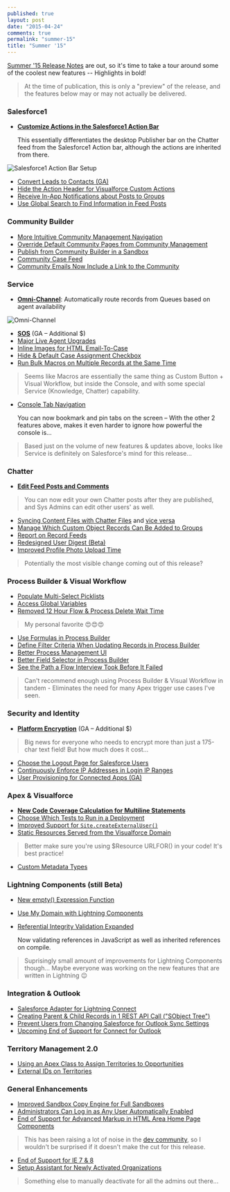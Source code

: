 ```yaml
---
published: true
layout: post
date: "2015-04-24"
comments: true
permalink: "summer-15"
title: "Summer '15"
---
```


<a href="http://releasenotes.docs.salesforce.com/en-us/summer15/release-notes/salesforce_release_notes.htm" target="_blank">Summer '15 Release Notes</a> are out, so it's time to take a tour around some of the coolest new features -- Highlights in bold!

> At the time of publication, this is only a "preview" of the release, and the features below may or may not actually be delivered.

### Salesforce1 
* <a href="http://releasenotes.docs.salesforce.com/en-us/summer15/release-notes/rn_mobile_salesforce1_newfeat_actionbar_customization.htm" target="_blank">**Customize Actions in the Salesforce1 Action Bar**</a>

	This essentially differentiates the desktop Publisher bar on the Chatter feed from the Salesforce1 Action bar, although the actions are inherited from there.

<img src="http://releasenotes.docs.salesforce.com/en-us/summer15/release-notes/release_notes/images/page_layout_actions_sections.png" alt="Salesforce1 Action Bar Setup"/>

* <a href="http://releasenotes.docs.salesforce.com/en-us/summer15/release-notes/rn_mobile_salesforce1_newfeat_leads.htm" target="_blank">Convert Leads to Contacts (GA)</a>
* <a href="http://releasenotes.docs.salesforce.com/en-us/summer15/release-notes/custom_actions_vf_pages_remove_pub_header.htm" target="_blank">Hide the Action Header for Visualforce Custom Actions</a>
* <a href="http://releasenotes.docs.salesforce.com/en-us/summer15/release-notes/rn_mobile_salesforce1_newfeat_groups_notification.htm" target="_blank">Receive In-App Notifications about Posts to Groups</a>
* <a href="http://releasenotes.docs.salesforce.com/en-us/summer15/release-notes/rn_mobile_salesforce1_newfeat_other_changes.htm#s1_other_action_call_icon_label" target="_blank">Use Global Search to Find Information in Feed Posts</a>

### Community Builder 
* <a href="http://releasenotes.docs.salesforce.com/en-us/summer15/release-notes/rn_networks_community_management_nav.htm" target="_blank">More Intuitive Community Management Navigation</a>
* <a href="http://releasenotes.docs.salesforce.com/en-us/summer15/release-notes/rn_networks_page_overrides.htm" target="_blank">Override Default Community Pages from Community Management</a>
* <a href="http://releasenotes.docs.salesforce.com/en-us/summer15/release-notes/rn_networks_publish_from_sandbox.htm" target="_blank">Publish from Community Builder in a Sandbox</a>
* <a href="http://releasenotes.docs.salesforce.com/en-us/summer15/release-notes/rn_networks_publish_from_sandbox.htm" target="_blank">Community Case Feed</a>
* <a href="http://releasenotes.docs.salesforce.com/en-us/summer15/release-notes/rn_networks_email_links_to_community.htm" target="_blank">Community Emails Now Include a Link to the Community</a>

### Service
* <a href="http://releasenotes.docs.salesforce.com/en-us/summer15/release-notes/rn_omnichannel_announcement.htm" target="_blank">**Omni-Channel**</a>: Automatically route records from Queues based on agent availability

<img src="http://releasenotes.docs.salesforce.com/en-us/summer15/release-notes/help/omnichannel/images/omnichannel_workflow.png" alt="Omni-Channel"/>

* <a href="http://releasenotes.docs.salesforce.com/en-us/summer15/release-notes/rn_sos_announcement.htm" target="_blank">**SOS**</a> (GA – Additional $)
* <a href="http://releasenotes.docs.salesforce.com/en-us/summer15/release-notes/rn_sos_announcement.htm" target="_blank">Major Live Agent Upgrades</a>
* <a href="http://releasenotes.docs.salesforce.com/en-us/summer15/release-notes/rn_e2c_html_email_feed_items.htm" target="_blank">Inline Images for HTML Email-To-Case</a>
* <a href="http://releasenotes.docs.salesforce.com/en-us/summer15/release-notes/rn_case_assignment_checkbox.htm" target="_blank">Hide &amp; Default Case Assignment Checkbox</a>
* <a href="http://releasenotes.docs.salesforce.com/en-us/summer15/release-notes/rn_macros_bulk.htm" target="_blank">Run Bulk Macros on Multiple Records at the Same Time</a>

> Seems like Macros are essentially the same thing as Custom Button + Visual Workflow, but inside the Console, and with some special Service (Knowledge, Chatter) capability.

* <a href="http://releasenotes.docs.salesforce.com/en-us/summer15/release-notes/rn_chatter_feeds_edit_posts.htm" target="_blank">Console Tab Navigation</a>
	
	You can now bookmark and pin tabs on the screen – With the other 2 features above, makes it even harder to ignore how powerful the console is...

> Based just on the volume of new features & updates above, looks like Service is definitely on Salesforce's mind for this release...

### Chatter
* <a href="http://releasenotes.docs.salesforce.com/en-us/summer15/release-notes/rn_chatter_feeds_edit_posts.htm" target="_blank">**Edit Feed Posts and Comments**</a>

> You can now edit your own Chatter posts after they are published, and Sys Admins can edit other users' as well.

* <a href="http://releasenotes.docs.salesforce.com/en-us/summer15/release-notes/rn_chatter_files_sync_content.htm" target="_blank">Syncing Content Files with Chatter Files</a> and <a href="http://releasenotes.docs.salesforce.com/en-us/summer15/release-notes/rn_chatter_files_share_any_file_with_library.htm" target="_blank">vice versa</a>
* <a href="http://releasenotes.docs.salesforce.com/en-us/summer15/release-notes/rn_chatter_groups_custom_object_add_flag.htm" target="_blank">Manage Which Custom Object Records Can Be Added to Groups</a>
* <a href="http://releasenotes.docs.salesforce.com/en-us/summer15/release-notes/rn_chatter_reporting_dashboards_pkg.htm" target="_blank">Report on Record Feeds</a>
* <a href="http://releasenotes.docs.salesforce.com/en-us/summer15/release-notes/rn_chatter_email_user_digest.htm" target="_blank">Redesigned User Digest (Beta)</a>
* <a href="http://releasenotes.docs.salesforce.com/en-us/summer15/release-notes/rn_chatter_additional.htm#chatter_photo_upload" target="_blank">Improved Profile Photo Upload Time</a>

> Potentially the most visible change coming out of this release?

### Process Builder & Visual Workflow
* <a href="URL" target="_blank">Populate Multi-Select Picklists</a>
* <a href="URL" target="_blank">Access Global Variables</a>
* <a href="URL" target="_blank">Removed 12 Hour Flow &amp; Process Delete Wait Time</a>

> My personal favorite :heart_eyes::heart_eyes::heart_eyes:

* <a href="URL" target="_blank">Use Formulas in Process Builder</a>
* <a href="URL" target="_blank">Define Filter Criteria When Updating Records in Process Builder</a>
* <a href="URL" target="_blank">Better Process Management UI</a>
* <a href="URL" target="_blank">Better Field Selector in Process Builder</a>
* <a href="URL" target="_blank">See the Path a Flow Interview Took Before It Failed</a>

> Can't recommend enough using Process Builder &amp; Visual Workflow in tandem - Eliminates the need for many Apex trigger use cases I've seen.

### Security and Identity
* <a href="http://releasenotes.docs.salesforce.com/en-us/summer15/release-notes/rn_security_platform_encryption.htm" target="_blank">**Platform Encryption**</a> (GA – Additional $)

> Big news for everyone who needs to encrypt more than just a 175-char text field! But how much does it cost... 

* <a href="http://releasenotes.docs.salesforce.com/en-us/summer15/release-notes/rn_security_auth_connapp_logouturl.htm" target="_blank">Choose the Logout Page for Salesforce Users</a>
* <a href="http://releasenotes.docs.salesforce.com/en-us/summer15/release-notes/rn_security_auth_continuous_ip_restrict.htm" target="_blank">Continuously Enforce IP Addresses in Login IP Ranges</a>
* <a href="http://releasenotes.docs.salesforce.com/en-us/summer15/release-notes/rn_security_identity_user_provisioning.htm" target="_blank">User Provisioning for Connected Apps (GA)</a>

### Apex & Visualforce
* <a href="http://releasenotes.docs.salesforce.com/en-us/summer15/release-notes/rn_apex_expressions_coverage.htm" target="_blank">**New Code Coverage Calculation for Multiline Statements**</a>
* <a href="http://releasenotes.docs.salesforce.com/en-us/summer15/release-notes/rn_deployment_run_subset_of_tests.htm" target="_blank">Choose Which Tests to Run in a Deployment</a>
* <a href="https://developer.salesforce.com/docs/atlas.en-us.196.0.apexcode.meta/apexcode/apex_classes_sites.htm#apex_System_Site_createExternalUser_3" target="_blank">Improved Support for `Site.createExternalUser()`</a>
* <a href="http://releasenotes.docs.salesforce.com/en-us/summer15/release-notes/rn_vf_static_resources_visualforce_domain_cruc.htm" target="_blank">Static Resources Served from the Visualforce Domain</a>

> Better make sure you're using $Resource URLFOR() in your code! It's best practice!

* <a href="https://developer.salesforce.com/blogs/engineering/2015/04/custom-metadata-types-ga.html" target="_blank">Custom Metadata Types</a>

### Lightning Components (still Beta)
* <a href="http://releasenotes.docs.salesforce.com/en-us/summer15/release-notes/rn_lightning_expr_empty.htm" target="_blank">New empty() Expression Function</a>
* <a href="http://releasenotes.docs.salesforce.com/en-us/summer15/release-notes/rn_lightning_my_domain.htm" target="_blank">Use My Domain with Lightning Components</a>
* <a href="http://releasenotes.docs.salesforce.com/en-us/summer15/release-notes/rn_lightning_referential_integrity.htm" target="_blank">Referential Integrity Validation Expanded</a>

	Now validating references in JavaScript as well as inherited references on compile.
    
> Suprisingly small amount of improvements for Lightning Components though... Maybe everyone was working on the new features that are written in Lightning :wink:

### Integration & Outlook
* <a href="http://releasenotes.docs.salesforce.com/en-us/summer15/release-notes/rn_forcecom_external_data_salesforce_adapter.htm" target="_blank">Salesforce Adapter for Lightning Connect</a>
* <a href="http://releasenotes.docs.salesforce.com/en-us/summer15/release-notes/rn_api_rest.htm" target="_blank">Creating Parent &amp; Child Records in 1 REST API Call ("SObject Tree")</a>
* <a href="http://releasenotes.docs.salesforce.com/en-us/summer15/release-notes/rn_sales_salesforce_for_outlook_default_sync_settings.htm" target="_blank">Prevent Users from Changing Salesforce for Outlook Sync Settings</a>
* <a href="https://help.salesforce.com/HTViewSolution?id=000204943" target="_blank">Upcoming End of Support for Connect for Outlook</a>

### Territory Management 2.0 
* <a href="http://releasenotes.docs.salesforce.com/en-us/summer15/release-notes/rn_sales_enterprise_territory_management_opp_territory_assignment.htm" target="_blank">Using an Apex Class to Assign Territories to Opportunities</a>
* <a href="http://releasenotes.docs.salesforce.com/en-us/summer15/release-notes/rn_sales_enterprise_territory_management_external_id.htm" target="_blank">External IDs on Territories</a>

### General Enhancements
* <a href="http://releasenotes.docs.salesforce.com/en-us/summer15/release-notes/rn_deployment_sandstorm.htm" target="_blank">Improved Sandbox Copy Engine for Full Sandboxes</a>
* <a href="http://releasenotes.docs.salesforce.com/en-us/summer15/release-notes/rn_login_access.htm" target="_blank">Administrators Can Log in as Any User Automatically Enabled</a>
* <a href="http://releasenotes.docs.salesforce.com/en-us/summer15/release-notes/rn_home_page_comp_changes.htm" target="_blank">End of Support for Advanced Markup in HTML Area Home Page Components</a>

> This has been raising a lot of noise in the <a href="http://salesforce.stackexchange.com/questions/38918/end-of-javascript-sidebar-workarounds" target="_blank">dev community</a>, so I wouldn't be surprised if it doesn't make the cut for this release.

* <a href="https://help.salesforce.com/HTViewSolution?id=000187123" target="_blank">End of Support for IE 7 &amp; 8</a>
* <a href="http://releasenotes.docs.salesforce.com/en-us/summer15/release-notes/rn_general_setup_assistant.htm" target="_blank">Setup Assistant for Newly Activated Organizations</a>

> Something else to manually deactivate for all the admins out there...
